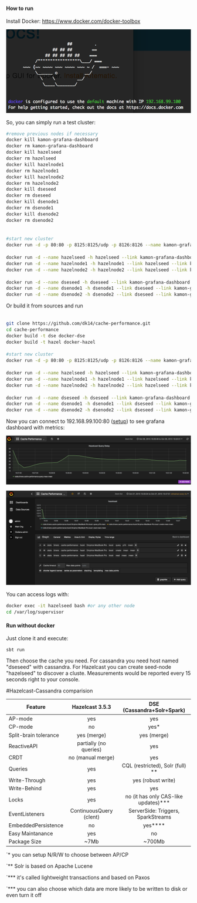 #### How to run

Install Docker: https://www.docker.com/docker-toolbox

![Graph1](/docker.png)

So, you can simply run a test cluster:

```bash
#remove previous nodes if necessary
docker kill kamon-grafana-dashboard
docker rm kamon-grafana-dashboard
docker kill hazelseed
docker rm hazelseed
docker kill hazelnode1
docker rm hazelnode1
docker kill hazelnode2
docker rm hazelnode2
docker kill dseseed
docker rm dseseed
docker kill dsenode1
docker rm dsenode1
docker kill dsenode2
docker rm dsenode2


#start new cluster
docker run -d -p 80:80 -p 8125:8125/udp -p 8126:8126 --name kamon-grafana-dashboard dk14/docker_grafana_graphite

docker run -d --name hazelseed -h hazelseed --link kamon-grafana-dashboard -p 5701:5701 dk14/docker-hazel
docker run -d --name hazelnode1 -h hazelnode1 --link hazelseed --link kamon-grafana-dashboard dk14/docker-hazel
docker run -d --name hazelnode2 -h hazelnode2 --link hazelseed --link kamon-grafana-dashboard dk14/docker-hazel

docker run -d --name dseseed -h dseseed --link kamon-grafana-dashboard -p 7000:7000 -p 9042:9042 -p7 077:7077 -p 8983:8983 dk14/docker-dse
docker run -d --name dsenode1 -h dsenode1 --link dseseed --link kamon-grafana-dashboard dk14/docker-dse
docker run -d --name dsenode2 -h dsenode2 --link dseseed --link kamon-grafana-dashboard dk14/docker-dse


```

Or build it from sources and run

```bash

git clone https://github.com/dk14/cache-performance.git
cd cache-performance
docker build -t dse docker-dse
docker build -t hazel docker-hazel

#start new cluster
docker run -d -p 80:80 -p 8125:8125/udp -p 8126:8126 --name kamon-grafana-dashboard kamon/grafana_graphite #pure grafana here, need setup

docker run -d --name hazelseed -h hazelseed --link kamon-grafana-dashboard -p 5701:5701 hazel
docker run -d --name hazelnode1 -h hazelnode1 --link hazelseed --link kamon-grafana-dashboard hazel
docker run -d --name hazelnode2 -h hazelnode2 --link hazelseed --link kamon-grafana-dashboard hazel

docker run -d --name dseseed -h dseseed --link kamon-grafana-dashboard -p 7000:7000 -p 9042:9042 -p 7077:7077 -p 8983:8983 dse
docker run -d --name dsenode1 -h dsenode1 --link dseseed --link kamon-grafana-dashboard dse
docker run -d --name dsenode2 -h dsenode2 --link dseseed --link kamon-grafana-dashboard dse


```

Now you can connect to 192.168.99.100:80 ([setup](https://github.com/kamon-io/docker-grafana-graphite)) to see grafana dashboard with metrics:

![Graph1](/dashboard.png)

![Graph1](/grafana2.png)

You can access logs with: 

```bash
docker exec -it hazelseed bash #or any other node
cd /var/log/supervisor

```

#### Run without docker

Just clone it and execute:

```
sbt run
```

Then choose the cache you need. For cassandra you need host named "dseseed" with cassandra. For Hazelcast you can create seed-node "hazelseed" to discover a cluste.
Measurements would be reported every 15 seconds right to your console.

#Hazelcast-Cassandra comparision

Feature               |   Hazelcast 3.5.3          |    DSE (Cassandra+Solr+Spark)           |
----------------------|:--------------------------:|:---------------------------------------:|
AP-mode               |    yes                     |    yes                                  |
CP-mode               |    no                      |    yes*                                 |
Split-brain tolerance |    yes (merge)             |    yes (merge)                          |
ReactiveAPI           |    partially (no queries)  |    yes                                  |
CRDT                  |    no (manual merge)       |    yes                                  |
Queries               |    yes                     |    CQL (restricted), Solr (full) **     |
Write-Through         |    yes                     |    yes (robust write)                   |
Write-Behind          |    yes                     |    yes                                  |
Locks                 |    yes                     |    no (it has only CAS-like updates)*** |
EventListeners        | ContinuousQuery (clent)    |    ServerSide: Triggers, SparkStreams   |
EmbeddedPersistence   |    no                      |    yes****                              |
Easy Maintanance      |    yes                     |    no                                   |
Package Size          |    ~7Mb                    |    ~700Mb                               |

`* you can setup N/R/W to choose between AP/CP

`** Solr is based on Apache Lucene

`*** it's called lightweight transactions and based on Paxos

`*** you can also choose which data are more likely to be written to disk or even turn it off